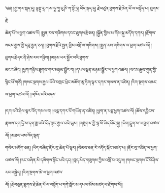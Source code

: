 ﻿  
༄༅། །རྒྱ་གར་སྐད་དུ། བྷཊྚཱ་རཱ་ཀ་མ་ཧཱ་ཀཱ་རུ་ཎི་ཀ་སྟོ་ཏྲ། བོད་སྐད་དུ། རྗེ་བཙུན་ཐུགས་རྗེ་ཆེན་པོ་ལ་བསྟོད་པ། ཐུགས་རྗེ་  
ཆེན་པོ་ལ་ཕྱག་འཚལ་ལོ། །སྤྱན་རས་གཟིགས་དབང་ཐུགས་རྗེ་ཅན། །སྐྱོན་གྱིས་མ་གོས་སྐུ་མདོག་དཀར། །རྫོགས་སངས་རྒྱས་ཀྱི་དབུ་རྒྱན་ཅན། །ཐུགས་རྗེའི་སྤྱན་གྱིས་འགྲོ་ལ་གཟིགས། །སྤྱན་རས་གཟིགས་ལ་ཕྱག་འཚལ་ལོ། །ཐུགས་རྗེ་དང་ནི་ཤེས་རབ་གཉིས། །མཉམ་པར་སྦྱོར་བའི་ཐུགས་  
མངའ་ཞིང། །ཕྱག་གཉིས་ཐུགས་ཀར་མཉམ་སྦྱོར་བ། །དཔལ་ལྡན་མཉམ་སྦྱོར་ལ་ཕྱག་འཚལ། །སངས་རྒྱས་ཀུན་གྱི་སྙིང་པོ་གཙོ། །གསང་སྔགས་རྒྱལ་པོའི་བགྲང་ཕྲེང་མཆོག་མུ་ཏིག་ལྟར་དཀར་གཡས་ན་འཛིན། །རིག་སྔགས་འཆང་ལ་ཕྱག་འཚལ་ལོ། །འཁོར་བའི་འདམ་  
  
།དག་པའི་ཤེལ་ལྟར་འོད་གསལ་བ། །པདྨ་དཀར་པོ་གཡོན་ན་འཛིན། །ཕྱག་ན་པདྨ་ཕྱག་འཚལ་ལོ། །ཆོས་དབྱིངས་རྣམས་དག་དྲི་མ་དག་ཟླ་བའི་འོད་ལྟར་རྒྱལ་བའི་ཡུམ། །གཟུགས་ཀྱི་ལྷ་མོ་ཡིད་འོང་སྐུ། །ཡིག་དྲུག་མ་ལ་ཕྱག་འཚལ་ལོ། །མཐའ་ཡས་འོད་ལྡན་  
གསེར་མདོག་ཅན། །ཡིད་བཞིན་ནོར་བུ་ཆེན་པོ་ལྟར། །སེམས་ཅན་རེ་འདོད་སྐོང་མཛད་པ། །ནོར་བུ་འཛིན་ལ་ཕྱག་འཚལ་ལོ། །རང་བཞིན་མི་དམིགས་སྟོང་པའི་དང། །བུད་མེད་གཟུགས་ཀྱིས་འགྲོ་བ་འདུལ། །གསང་སྔགས་ངོ་བོ་ཤེས་རབ་བསྐྱེད། །རིག་སྔགས་ཆེ་ལ་ཕྱག་འཚལ་  
ལོ། །རྗེ་བཅུན་ཐུགས་རྗེ་ཆེན་པོ་ལ་བསྟོད་པ་དགེ་སློང་མ་དཔལ་མོས་མཛད་པ་རྫོགས་སོ།།  
  
  

